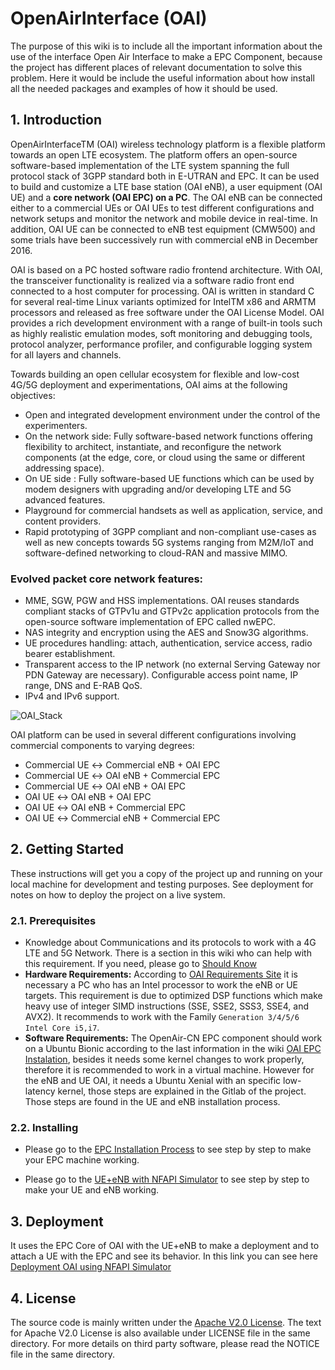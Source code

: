 # OpenAirInterface (OAI)
The purpose of this wiki is to include all the important information about the use of the interface Open Air Interface to make a EPC Component, because the project has different places of relevant documentation to solve this problem. Here it would be include the useful information about how install all the needed packages and examples of how it should be used. 

## 1. Introduction
OpenAirInterfaceTM (OAI) wireless technology platform is a flexible platform towards an open LTE ecosystem. The platform offers an open-source software-based implementation of the LTE system spanning the full protocol stack of 3GPP standard both in E-UTRAN and EPC. It can be used to build and customize  a LTE base station (OAI eNB), a user equipment (OAI UE) and a **core network (OAI EPC) on a PC**. The OAI eNB can be connected either to a commercial UEs or OAI UEs to test different configurations and network setups and monitor the network and mobile device in real-time. In addition, OAI UE can be connected to eNB test equipment (CMW500) and some trials have been successively run with commercial eNB in December 2016.

OAI is based on a PC hosted software radio frontend architecture. With OAI, the transceiver functionality is realized via a software radio front end connected to a host computer for processing. OAI is written in standard C for several real-time Linux variants optimized for IntelTM x86 and ARMTM processors and released as free software under the OAI License Model. OAI provides a rich development environment with a range of built-in tools such as highly realistic emulation modes, soft monitoring and debugging tools, protocol analyzer, performance profiler, and configurable logging system for all layers and channels.

Towards building an open cellular ecosystem for flexible and low-cost 4G/5G deployment and experimentations, OAI aims at the following objectives:

* Open and integrated development environment under the control of the experimenters.
* On the network side: Fully software-based network functions offering flexibility to architect, instantiate, and reconfigure the network components (at the edge, core, or cloud using the same or different addressing space).
* On UE side : Fully software-based UE functions which can be used by modem designers with upgrading and/or developing LTE and 5G advanced features.
* Playground for commercial handsets as well as application, service, and content providers.
* Rapid prototyping of 3GPP compliant and non-compliant use-cases as well as new concepts towards 5G systems ranging from M2M/IoT and software-defined networking to cloud-RAN and massive MIMO.

### Evolved packet core network features:

* MME, SGW, PGW and HSS implementations. OAI reuses standards compliant stacks of GTPv1u and GTPv2c application protocols from the open-source software implementation of EPC called nwEPC.
* NAS integrity and encryption using the AES and Snow3G algorithms.
* UE procedures handling: attach, authentication, service access, radio bearer establishment.
* Transparent access to the IP network (no external Serving Gateway nor PDN Gateway are necessary). Configurable access point name, IP range, DNS and E-RAB QoS.
* IPv4 and IPv6 support.

![OAI_Stack](https://www.openairinterface.org/wp-content/uploads/2015/08/oai_stack.png)

OAI platform can be used in several different configurations involving commercial components to varying degrees:

* Commercial UE ↔ Commercial eNB + OAI EPC
* Commercial UE ↔ OAI eNB + Commercial EPC
* Commercial UE ↔ OAI eNB + OAI EPC
* OAI UE ↔ OAI eNB + OAI EPC
* OAI UE ↔ OAI eNB + Commercial EPC
* OAI UE ↔ Commercial eNB + Commercial EPC

## 2. Getting Started
These instructions will get you a copy of the project up and running on your local machine for development and testing purposes. See deployment for notes on how to deploy the project on a live system.

### 2.1. Prerequisites
* Knowledge about Communications and its protocols to work with a 4G LTE and 5G Network. There is a section in this wiki who can help with this requirement. If you need, please go to [Should Know](https://github.com/jrmejiaa/EVERIS_OAI/wiki/Should-Know)
* **Hardware Requirements:** According to [OAI Requirements Site](https://gitlab.eurecom.fr/oai/openairinterface5g/wikis/OpenAirSystemRequirements) it is necessary a PC who has an Intel processor to work the eNB or UE targets. This requirement is due to optimized DSP functions
which make heavy use of integer SIMD instructions (SSE, SSE2, SSS3, SSE4, and AVX2). It recommends to work with the Family `Generation 3/4/5/6 Intel Core i5,i7`.
* **Software Requirements:** The OpenAir-CN EPC component should work on a Ubuntu Bionic according to the last information in the wiki [OAI EPC Instalation](https://github.com/OPENAIRINTERFACE/openair-cn/wiki/OpenAirSoftwareSupport), besides it needs some kernel changes to work properly, therefore it is recommended to work in a virtual machine. However for the eNB and UE OAI, it needs a Ubuntu Xenial with an specific low-latency kernel, those steps are explained in the Gitlab of the project. Those steps are found in the UE and eNB installation process. 

### 2.2. Installing

* Please go to the [EPC Installation Process](https://github.com/jrmejiaa/EVERIS_OAI/wiki/EPC-Installation) to see step by step to make your EPC machine working. 

* Please go to the [UE+eNB with NFAPI Simulator](https://github.com/jrmejiaa/EVERIS_OAI/wiki/UE-and-eNB-with-L2-NFAPI-Simulation) to see step by step to make your UE and eNB working.

## 3. Deployment
It uses the EPC Core of OAI with the UE+eNB to make a deployment and to attach a UE with the EPC and see its behavior. In this link you can see here [Deployment OAI using NFAPI Simulator](https://github.com/jrmejiaa/EVERIS_OAI/wiki/Deployment-OAI-using-NFAPI-Simulator)

## 4. License
The source code is mainly written under the [Apache V2.0 License](http://www.apache.org/licenses/LICENSE-2.0). The text for Apache V2.0 License is also available under LICENSE file in the same directory. For more details on third party software, please read the NOTICE file in the same directory.
